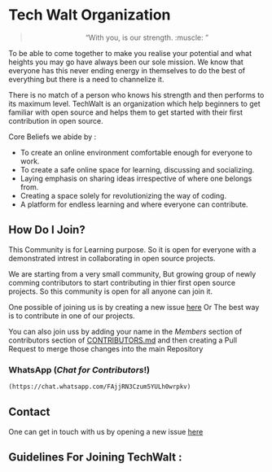 # Tech Walt Organization

> <center> “With you, is our strength. :muscle: ” </center>

To be able to come together to make you realise your potential and what heights you may go have always been our sole mission. We know that everyone has this never ending energy in themselves to do the best of everything but there is a need to channelize it.

There is no match of a person who knows his strength and then performs to its maximum level. TechWalt is an organization which help beginners to get familiar with open source and helps them to get started with their first contribution in open source.

Core Beliefs we abide by :
*	To create an online environment comfortable enough for everyone to work.
*	To create a safe online space for learning, discussing and socializing.
*	Laying emphasis on sharing ideas irrespective of where one belongs from.
*	Creating a space solely for revolutionizing the way of coding. 
*	A platform for endless learning and where everyone can contribute.

## How Do I Join?

This Community is for Learning purpose. So it is open for everyone with a demonstrated intrest in collaborating in open source projects.

We are starting from a very small community, But growing group of newly comming contributors to start contributing in thier first open source projects. So this community is open for all anyone can join it. 

One possible of joining us is by creating a new issue [here](https://github.com/priyansh19/Join_TechWalt/issues/new) Or The best way is to contribute in one of our projects.

You can also join uss by adding your name in the *Members* section of contributors section of [CONTRIBUTORS.md](https://github.com/priyansh19/Join_TechWalt/blob/master/CONTRIBUTORS.md) and then creating a Pull Request to merge those changes into the main Repository

### WhatsApp (*Chat for Contributors*!)

```md
(https://chat.whatsapp.com/FAjjRN3Czum5YULh0wrpkv)
```
## Contact

One can get in touch with us by opening a new issue [here](https://github.com/priyansh19/Join_TechWalt/issues/new)

## Guidelines For Joining TechWalt :

